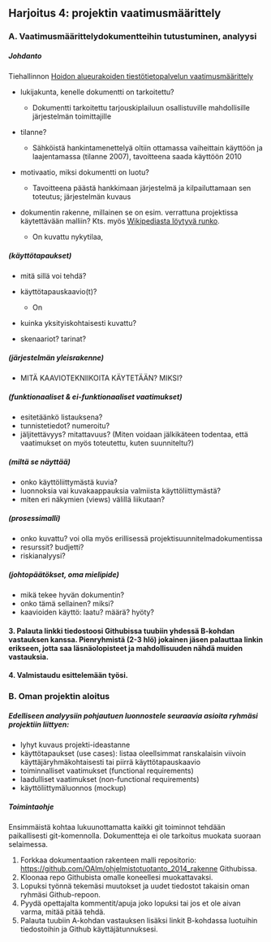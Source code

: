 ## Harjoitus 4: projektin vaatimusmäärittely

### A. Vaatimusmäärittelydokumentteihin tutustuminen, analyysi

##### Johdanto


Tiehallinnon [Hoidon alueurakoiden tiestötietopalvelun vaatimusmäärittely](http://alk.tiehallinto.fi/julkaisut/pdf2/4000577-v-hava_loppuraportti.pdf)

- lukijakunta, kenelle dokumentti on tarkoitettu?
	- Dokumentti tarkoitettu tarjouskiplailuun osallistuville mahdollisille järjestelmän toimittajille

- tilanne?
	- Sähköistä hankintamenettelyä oltiin ottamassa vaiheittain käyttöön ja laajentamassa (tilanne 2007), tavoitteena saada käyttöön 2010

- motivaatio, miksi dokumentti on luotu?
	- Tavoitteena päästä hankkimaan järjestelmä ja kilpailuttamaan sen toteutus; järjestelmän kuvaus

- dokumentin rakenne, millainen se on esim. verrattuna projektissa käytettävään malliin? Kts. myös [Wikipediasta löytyvä runko](http://fi.wikipedia.org/wiki/Ohjelmiston_vaatimusm%C3%A4%C3%A4rittely).
	- On kuvattu nykytilaa, 


##### (käyttötapaukset)
- mitä sillä voi tehdä?
- käyttötapauskaavio(t)?
	- On

- kuinka yksityiskohtaisesti kuvattu?

- skenaariot? tarinat?


##### (järjestelmän yleisrakenne) 
- MITÄ KAAVIOTEKNIIKOITA KÄYTETÄÄN? MIKSI?

##### (funktionaaliset & ei-funktionaaliset vaatimukset)
- esitetäänkö listauksena?
- tunnistetiedot? numeroitu?
- jäljitettävyys? mitattavuus? (Miten voidaan jälkikäteen todentaa, että vaatimukset on myös toteutettu, kuten suunniteltu?)

##### (miltä se näyttää)
- onko käyttöliittymästä kuvia?
- luonnoksia vai kuvakaappauksia valmiista käyttöliittymästä?
- miten eri näkymien (views) välillä liikutaan?

##### (prosessimalli)
- onko kuvattu? voi olla myös erillisessä projektisuunnitelmadokumentissa
- resurssit? budjetti?
- riskianalyysi? 

##### (johtopäätökset, oma mielipide)
- mikä tekee hyvän dokumentin?
- onko tämä sellainen? miksi?
- kaavioiden käyttö: laatu? määrä? hyöty? 



#### 3. Palauta linkki tiedostoosi Githubissa tuubiin yhdessä B-kohdan vastauksen kanssa. Pienryhmistä (2-3 hlö) jokainen jäsen palauttaa linkin erikseen, jotta saa läsnäolopisteet ja mahdollisuuden nähdä muiden vastauksia.
#### 4. Valmistaudu esittelemään työsi.

### B. Oman projektin aloitus

##### Edelliseen analyysiin pohjautuen luonnostele seuraavia asioita ryhmäsi projektiin liittyen:

- lyhyt kuvaus projekti-ideastanne
- käyttötapaukset (use cases): listaa oleellsimmat ranskalaisin viivoin käyttäjäryhmäkohtaisesti tai piirrä käyttötapauskaavio
- toiminnalliset vaatimukset (functional requirements)
- laadulliset vaatimukset (non-functional requirements)
- käyttöliittymäluonnos (mockup)

##### Toimintaohje

Ensimmäistä kohtaa lukuunottamatta kaikki git toiminnot tehdään paikallisesti git-komennolla. Dokumentteja ei ole tarkoitus muokata suoraan selaimessa.

1. Forkkaa dokumentaation rakenteen malli repositorio: https://github.com/OAlm/ohjelmistotuotanto_2014_rakenne Githubissa.
2. Kloonaa repo Githubista omalle koneellesi muokattavaksi.
3. Lopuksi työnnä tekemäsi muutokset ja uudet tiedostot takaisin oman ryhmäsi Github-repoon. 
4. Pyydä opettajalta kommentit/apuja joko lopuksi tai jos et ole aivan varma, mitää pitää tehdä.
5. Palauta tuubiin A-kohdan vastauksen lisäksi linkit B-kohdassa luotuihin tiedostoihin ja Github käyttäjätunnuksesi.


